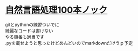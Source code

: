 # [自然言語処理100本ノック](http://www.cl.ecei.tohoku.ac.jp/nlp100/)
gitとpythonの練習ついでに  
綺麗なコードは書けない  
やる順番も適当です  
.pyを載せようと思ったけどめんどいのでmarkdownだけうｐ予定
